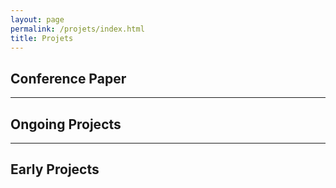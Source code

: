 ```yaml
---
layout: page
permalink: /projets/index.html
title: Projets
---
```



## Conference Paper



---
## Ongoing Projects



---
## Early Projects

